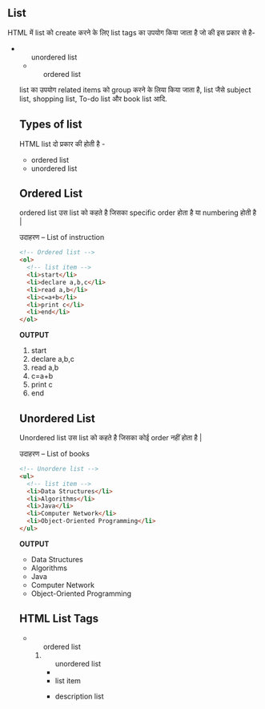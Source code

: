 ## List

HTML में list को create करने के लिए list tags का उपयोग किया जाता है जो की इस प्रकार से है-

- <ul> unordered list
- <ol> ordered list

list का उपयोग related items को group करने के लिया किया जाता है, list जैसे subject list, shopping list, To-do list और book list आदि.

## Types of list

HTML list दो प्रकार की होती है -

- ordered list
- unordered list

## Ordered List

ordered list उस list को कहते है जिसका specific order होता है या numbering होती है |

उदाहरण – List of instruction

```html
<!-- Ordered list -->
<ol>
  <!-- list item -->
  <li>start</li>
  <li>declare a,b,c</li>
  <li>read a,b</li>
  <li>c=a+b</li>
  <li>print c</li>
  <li>end</li>
</ol>
```

**OUTPUT**

1. start
2. declare a,b,c
3. read a,b
4. c=a+b
5. print c
6. end

## Unordered List

Unordered list उस list को कहते है जिसका कोई order नहीं होता है |

उदाहरण – List of books

```html
<!-- Unordere list -->
<ul>
  <!-- list item -->
  <li>Data Structures</li>
  <li>Algorithms</li>
  <li>Java</li>
  <li>Computer Network</li>
  <li>Object-Oriented Programming</li>
</ul>
```

**OUTPUT**

- Data Structures
- Algorithms
- Java
- Computer Network
- Object-Oriented Programming

## HTML List Tags

- <ol> ordered list
- <ul> unordered list
- <li> list item
- <dl> description list
